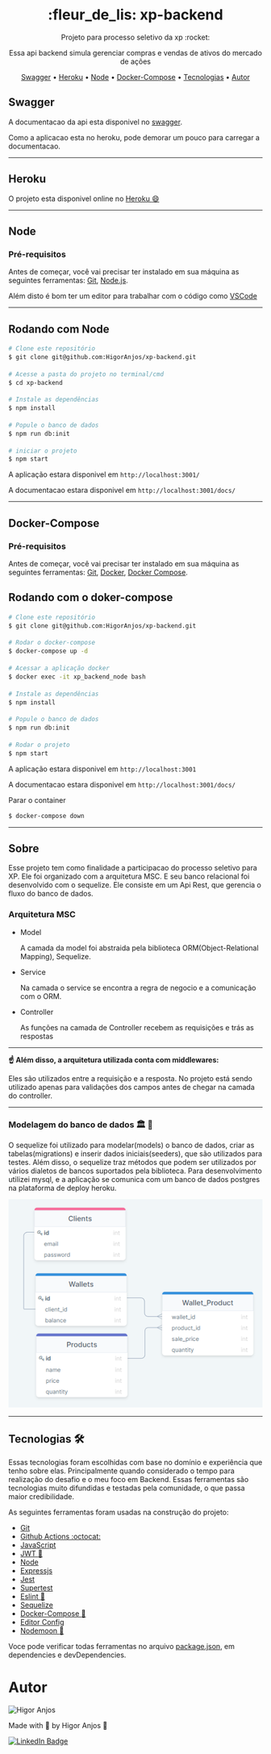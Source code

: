 <h1 align="center">:fleur_de_lis: xp-backend</h1>

<p align="center">Projeto para processo seletivo da xp :rocket: </p>
<p align="center">Essa api backend simula gerenciar compras e vendas de ativos do mercado de ações</p>

<p align="center">
  <a href="#Swagger">Swagger</a> •
  <a href="#Heroku">Heroku</a> •
  <a href="#Node">Node</a> •
  <a href="#Docker-Compose">Docker-Compose</a> •
  <a href="#Tecnologias">Tecnologias</a> •
  <a href="#Autor">Autor</a>
</p>



## Swagger
A documentacao da api esta disponivel no [swagger](https://xpbackend.herokuapp.com/docs/).

Como a aplicacao esta no heroku, pode demorar um pouco para carregar a documentacao.

---
## Heroku

O projeto esta disponivel online no
[Heroku :smile:](https://xpbackend.herokuapp.com/)

---

## Node

### Pré-requisitos

Antes de começar, você vai precisar ter instalado em sua máquina as seguintes ferramentas:
[Git](https://git-scm.com), [Node.js](https://nodejs.org/en/).

Além disto é bom ter um editor para trabalhar com o código como [VSCode](https://code.visualstudio.com/)

---

## Rodando com Node

```bash
# Clone este repositório
$ git clone git@github.com:HigorAnjos/xp-backend.git

# Acesse a pasta do projeto no terminal/cmd
$ cd xp-backend

# Instale as dependências
$ npm install

# Popule o banco de dados
$ npm run db:init

# iniciar o projeto
$ npm start
```

A aplicação estara disponivel em ```http://localhost:3001/```

A documentacao estara disponivel em ```http://localhost:3001/docs/```

---

## Docker-Compose

### Pré-requisitos

Antes de começar, você vai precisar ter instalado em sua máquina as seguintes ferramentas:
[Git](https://git-scm.com), [Docker](https://www.docker.com/), [Docker Compose](https://docs.docker.com/compose/install/).

## Rodando com o doker-compose

```bash
# Clone este repositório
$ git clone git@github.com:HigorAnjos/xp-backend.git

# Rodar o docker-compose
$ docker-compose up -d

# Acessar a aplicação docker
$ docker exec -it xp_backend_node bash

# Instale as dependências
$ npm install

# Popule o banco de dados
$ npm run db:init

# Rodar o projeto
$ npm start
```

A aplicação estara disponivel em ```http://localhost:3001```

A documentacao estara disponivel em ```http://localhost:3001/docs/```

Parar o container
```bash
$ docker-compose down
```
---

## Sobre
<p>
  Esse projeto tem como finalidade a participacao do processo seletivo para XP. Ele foi organizado com a arquitetura MSC.
  E seu banco relacional foi desenvolvido com o sequelize. 
  Ele consiste em um Api Rest, que gerencia o fluxo do banco de dados.
</p>

### Arquitetura MSC

  - Model
  
    <p> A camada da model foi abstraida pela biblioteca ORM(Object-Relational Mapping), Sequelize.</p>
   
  - Service
   
    <p> Na camada o service se encontra a regra de negocio e a comunicação com o ORM.</p>
    
  - Controller

    <p> As funções na camada de Controller recebem as requisições e trás as respostas </p>
   
---

   **:point_up: Além disso, a arquitetura utilizada conta com middlewares:**
   
   Eles são utilizados entre a requisição e a resposta. No projeto está sendo utilizado apenas para validações dos campos antes de chegar na camada do controller.

---
  
### Modelagem do banco de dados :classical_building: :game_die:

  O sequelize foi utilizado para modelar(models) o banco de dados, criar as tabelas(migrations) e inserir dados iniciais(seeders), que são utilizados para testes.
  Além disso, o sequelize traz métodos que podem ser utilizados por vários dialetos de bancos suportados pela biblioteca.
  Para desenvolvimento utilizei mysql, e a aplicação se comunica com um banco de dados postgres na plataforma de deploy heroku.
  
  
  ![Banco Relacional](https://github.com/HigorAnjos/xp-backend/blob/dev/models_db.png)

---

## Tecnologias :hammer_and_wrench:

Essas tecnologias foram escolhidas com base no domínio e experiência que tenho sobre elas. Principalmente quando considerado o tempo para realização do desafio e o meu foco em Backend. Essas ferramentas são tecnologias muito difundidas e testadas pela comunidade, o que passa maior credibilidade.

As seguintes ferramentas foram usadas na construção do projeto:

- [Git](https://git-scm.com/)
- [Github Actions :octocat:](https://docs.github.com/pt/actions)
- [JavaScript](https://developer.mozilla.org/en-US/docs/Web/JavaScript)
- [JWT :closed_lock_with_key:](https://jwt.io/)
- [Node](https://nodejs.org/en/)
- [Expressjs](https://expressjs.com/pt-br/)
- [Jest](https://jestjs.io/pt-BR/)
- [Supertest](https://www.npmjs.com/package/supertest)
- [Eslint :lipstick:](https://eslint.org/)
- [Sequelize](https://sequelize.org/docs/v6/getting-started/)
- [Docker-Compose :whale2:](https://docs.docker.com/compose/)
- [Editor Config](https://editorconfig.org/)
- [Nodemoon :crescent_moon:](https://www.npmjs.com/package/nodemon)

Voce pode verificar todas ferramentas no arquivo [package.json](https://github.com/HigorAnjos/xp-backend/blob/main/package.json), em dependencies e devDependencies.


# Autor

<img alt="Higor Anjos" title="Higor Anjos" src="https://avatars.githubusercontent.com/u/38214470?v=4" height="100" width="100" />

Made with 💜 by Higor Anjos 👋

[![LinkedIn Badge](https://img.shields.io/badge/-Higor_Anjos-blue?style=flat-square&logo=Linkedin&logoColor=white&link=https://www.linkedin.com/in/higoranjos)](https://www.linkedin.com/in/higoranjos)



